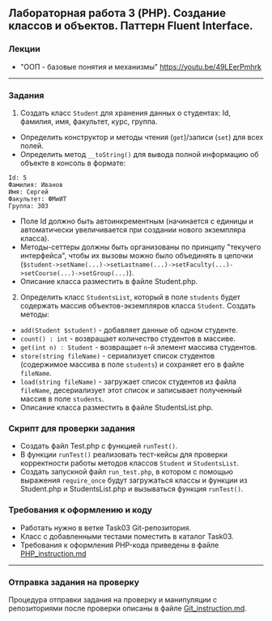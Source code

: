 ##                             Лабораторная работа 3 (PHP). Создание классов и объектов. Паттерн Fluent Interface.
### Лекции
* "ООП - базовые понятия и механизмы" https://youtu.be/49LEerPmhrk

- - -

### Задания
1. Создать класс `Student` для хранения данных о студентах: Id, фамилия, имя, факультет, курс, группа.
* Определить конструктор и методы чтения (`get`)/записи (`set`) для всех полей.
* Определить метод `__toString()` для вывода полной информацию об объекте в консоль в формате:

```
Id: 5
Фамилия: Иванов
Имя: Сергей
Факультет: ФМиИТ
Группа: 303
```
* Поле Id должно быть автоинкрементным (начинается с единицы и автоматически увеличивается при создании нового экземпляра класса).
* Методы-сеттеры должны быть организованы по принципу "текучего интерфейса", чтобы их вызовы можно было объединять в цепочки (`$student->setName(...)->setLastname(...)->setFaculty(...)->setCourse(...)->setGroup(...)`).
* Описание класса разместить в файле Student.php.

2. Определить класс `StudentsList`, который в поле `students` будет содержать массив объектов-экземпляров класса `Student`. Создать методы:
* `add(Student $student)` - добавляет данные об одном студенте.
* `count() : int` - возвращает количество студентов в массиве.
* `get(int n) : Student` - возвращает `n`-й элемент массива студентов.
* `store(string fileName)` - сериализует список студентов (содержимое массива в поле `students`) и сохраняет его в файле `fileName`.
* `load(string fileName)` - загружает список студентов из файла `fileName`, десериализует этот список и записывает полученный массив в поле `students`.
* Описание класса разместить в файле StudentsList.php.

### Скрипт для проверки задания
* Создать файл Test.php с функцией `runTest()`.
* В функции `runTest()` реализовать тест-кейсы для проверки корректности работы методов классов `Student` и `StudentsList`.
* Создать запускной файл `run_test.php`, в котором с помощью выражения `require_once` будут загружаться классы и функции из Student.php и StudentsList.php и вызываться функция `runTest()`.

### Требования к оформлению и коду
* Работать нужно в ветке Task03 Git-репозитория.
* Класс с добавленными тестами поместить в каталог Task03.
* Требования к оформления PHP-кода приведены в файле [PHP_instruction.md](PHP_instruction.md)

- - -

### Отправка задания на проверку
Процедура отправки задания на проверку и манипуляции с репозиториями после проверки описаны в файле [Git_instruction.md](Git_instruction.md).
